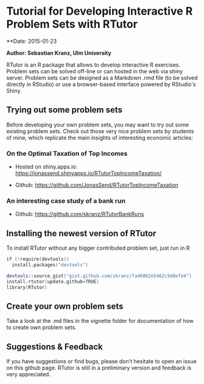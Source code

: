 # Tutorial for Developing Interactive R Problem Sets with RTutor

**Date: 2015-01-23

**Author: Sebastian Kranz, Ulm University** 

RTutor is an R package that allows to develop interactive R exercises. Problem sets can be solved off-line or can hosted in the web via shiny server. Problem sets can be designed as a Markdown  .rmd file (to be solved directly in RStudio) or use a browser-based interface powered by RStudio's Shiny.

## Trying out some problem sets

Before developing your own problem sets, you may want to try out some existing problem sets. Check out those very nice problem sets by students of mine, which replicate the main insights of interesting economic articles:

### On the Optimal Taxation of Top Incomes
   - Hosted on shiny.apps.io:
   https://jonassend.shinyapps.io/RTutorTopIncomeTaxation/
   
  - Github: https://github.com/JonasSend/RTutorTopIncomeTaxation

### An interesting case study of a bank run
  - Github: https://github.com/skranz/RTutorBankRuns

## Installing the newest version of RTutor

To install RTutor without any bigger contributed problem set, just run in R
```s
if (!require(devtools)) 
  install.packages("devtools")

devtools::source_gist("gist.github.com/skranz/fad6062e5462c9d0efe4")
install.rtutor(update.github=TRUE)
library(RTutor)
```

## Create your own problem sets

Take a look at the .md files in the vignette folder for documentation of how to create own problem sets.

## Suggestions & Feedback

If you have suggestions or find bugs, please don't hesitate to open an issue on this github page. RTutor is still in a preliminary version and feedback is very appreciated.